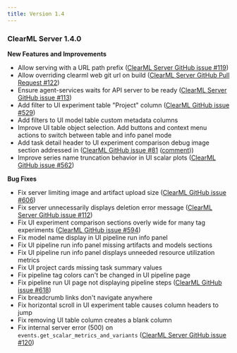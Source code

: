 ```yaml
---
title: Version 1.4
---
```


### ClearML Server 1.4.0

**New Features and Improvements**

- Allow serving with a URL path prefix ([ClearML Server GitHub issue #119](https://github.com/clearml/clearml-server/issues/119))
- Allow overriding clearml web git url on build ([ClearML Server GitHub Pull Request #122](https://github.com/clearml/clearml-server/pull/122))
- Ensure agent-services waits for API server to be ready ([ClearML Server GitHub issue #113](https://github.com/clearml/clearml-server/issues/113))
- Add filter to UI experiment table "Project" column ([ClearML GitHub issue #529](https://github.com/clearml/clearml/issues/529))
- Add filters to UI model table custom metadata columns
- Improve UI table object selection. Add buttons and context menu actions to switch between table and info panel mode
- Add task detail header to UI experiment comparison debug image section addressed in ([ClearML GitHub issue #81](https://github.com/clearml/clearml/issues/81) ([comment](https://github.com/clearml/clearml/issues/81#issuecomment-996841658)))
- Improve series name truncation behavior in UI scalar plots ([ClearML GitHub issue #562](https://github.com/clearml/clearml/issues/562))

**Bug Fixes**

- Fix server limiting image and artifact upload size ([ClearML GitHub issue #606](https://github.com/clearml/clearml/issues/606))
- Fix server unnecessarily displays deletion error message ([ClearML Server GitHub issue #112](https://github.com/clearml/clearml-server/issues/112))
- Fix UI experiment comparison sections overly wide for many tag experiments ([ClearML GitHub issue #594](https://github.com/clearml/clearml/issues/594))
- Fix model name display in UI pipeline run info panel 
- Fix UI pipeline run info panel missing artifacts and models sections
- Fix UI pipeline run info panel displays unneeded resource utilization metrics 
- Fix UI project cards missing task summary values
- Fix pipeline tag colors can't be changed in UI pipeline page
- Fix pipeline run UI page not displaying pipeline steps ([ClearML GitHub issue #618](https://github.com/clearml/clearml/issues/618))
- Fix breadcrumb links don't navigate anywhere
- Fix horizontal scroll in UI experiment table causes column headers to jump
- Fix removing UI table column creates a blank column
- Fix internal server error (500) on `events.get_scalar_metrics_and_variants` ([ClearML Server GitHub issue #120](https://github.com/clearml/clearml-server/issues/120))

